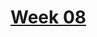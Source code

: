 # [Week 08](https://github.com/benbrastmckie/ModalHistory?tab=readme-ov-file#week-08-the-construction-of-possible-worlds-brast-mckie)
